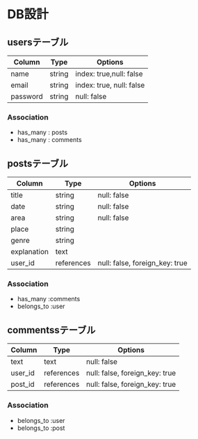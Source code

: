 # DB設計

## usersテーブル
|Column|Type|Options|
|------|----|-------|
|name|string|index: true,null: false|
|email|string|index: true, null: false|
|password|string|null: false|

### Association
- has_many : posts
- has_many : comments


## postsテーブル
|Column|Type|Options|
|------|----|-------|
|title|string|null: false|
|date|string|null: false|
|area|string|null: false|
|place|string|
|genre|string|
|explanation|text|
|user_id|references|null: false, foreign_key: true|

### Association
- has_many :comments
- belongs_to :user


## commentssテーブル
|Column|Type|Options|
|------|----|-------|
|text|text|null: false|
|user_id|references|null: false, foreign_key: true|
|post_id|references|null: false, foreign_key: true|

### Association
- belongs_to :user
- belongs_to :post
